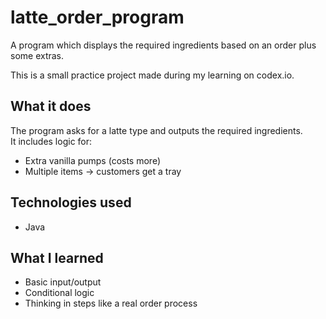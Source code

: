 # latte_order_program
A program which displays the required ingredients based on an order plus some extras.

This is a small practice project made during my learning on codex.io.

## What it does

The program asks for a latte type and outputs the required ingredients.  
It includes logic for:
- Extra vanilla pumps (costs more)
- Multiple items → customers get a tray

## Technologies used
- Java

## What I learned
- Basic input/output
- Conditional logic
- Thinking in steps like a real order process

